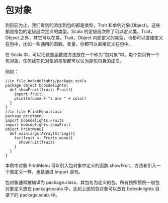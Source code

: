 # 包对象 #
到目前为止，我们看到的添加到包的都是类型，Trait 和单例对象(Object)。这些都是指包的定级层次定义的类型。Scala 的定级层次除了可以定义类，Trait，Object 之外，其它可以在类，Trait，Object 内部定义的类型，也都可以直接定义在包中，比如一些通用的函数，变量，你都可以直接定义在包中。

在 Scala 中，可以把这些函数或方法放在一个称为“包对象”中。每个包只有一个包对象，任何放在包对象的类型都可以认为是包自身的成员。
 
例如：

```
//in file bobsdelights/package.scala
package object bobsdelights{
  def showFruit(fruit: Fruit){
    import fruit._
    println(name + "s are " + color)
  }
}
//in file PrintMenu.scala
package printmenu
import bobsdelights.Fruits
import bobsdelights.showFruit
object PrintMenu{
  def main(args:Array[String]){
    for(fruit <- Fruits.menu){
      showFruit(fruit)
    }
  }
}
```

本例中对象 PrintMenu 可以引入包对象中定义的函数 showFruit，方法和引入一个类定义一样，也是通过 import 语句。

包对象通常被编译为 package.class，其包名为定义的包。所有按照惯例一般包对象定义放在 package.scala 中，比如上面的包对象可以放在 bobsdelights 目录下的 package.scala 中。
